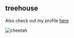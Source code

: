 ## treehouse

Also check out my profile [here](https://www.youtube.com/)

![cheetah](https://user-images.githubusercontent.com/46629060/78995312-b59a5780-7b07-11ea-914d-3312160c2159.jpg)

